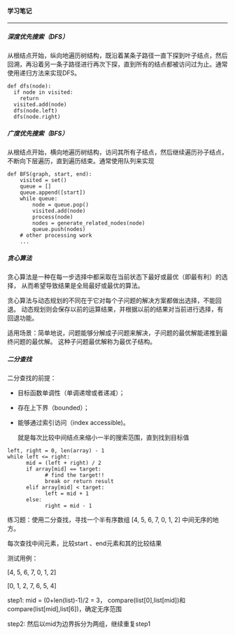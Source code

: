 #### 学习笔记

------

##### 深度优先搜索（DFS）

从根结点开始，纵向地遍历树结构，既沿着某条子路径一直下探到叶子结点，然后回溯，再沿着另一条子路径进行再次下探，直到所有的结点都被访问过为止。通常使用递归方法来实现DFS。

```
def dfs(node):
  if node in visited:
    return
  visited.add(node)
  dfs(node.left)
  dfs(node.right)
```

##### 广度优先搜索（BFS）

从根结点开始，横向地遍历树结构，访问其所有子结点，然后继续遍历孙子结点，不断向下层遍历，直到遍历结束。通常使用队列来实现

```
def BFS(graph, start, end):
    visited = set()
	queue = [] 
	queue.append([start]) 
	while queue: 
		node = queue.pop() 
		visited.add(node)
		process(node) 
		nodes = generate_related_nodes(node) 
		queue.push(nodes)
	# other processing work 
	...
```

##### 贪心算法

贪心算法是一种在每一步选择中都采取在当前状态下最好或最优（即最有利）的选择， 从而希望导致结果是全局最好或最优的算法。

贪心算法与动态规划的不同在于它对每个子问题的解决方案都做出选择，不能回退。 动态规划则会保存以前的运算结果，并根据以前的结果对当前进行选择，有回退功能。

适用场景：简单地说，问题能够分解成子问题来解决，子问题的最优解能递推到最终问题的最优解。 这种子问题最优解称为最优子结构。

##### 二分查找

二分查找的前提：

- 目标函数单调性（单调递增或者递减）；

- 存在上下界（bounded）；

- 能够通过索引访问（index accessible)。

  就是每次比较中间结点来缩小一半的搜索范围，直到找到目标值

```
left, right = 0, len(array) - 1 
while left <= right: 
	  mid = (left + right) / 2 
	  if array[mid] == target: 
		    # find the target!! 
		    break or return result 
	  elif array[mid] < target: 
		    left = mid + 1 
	  else: 
		    right = mid - 1
```

练习题：使用二分查找，寻找一个半有序数组 [4, 5, 6, 7, 0, 1, 2] 中间无序的地方。

每次查找中间元素，比较start 、end元素和其的比较结果

测试用例：

[4, 5, 6, 7, 0, 1, 2]

[0, 1, 2, 7, 6, 5, 4]

step1: mid = (0+len(list)-1)/2 = 3， compare(list[0],list[mid])和compare(list[mid],list[6])，确定无序范围

step2: 然后以mid为边界拆分为两组，继续重复step1